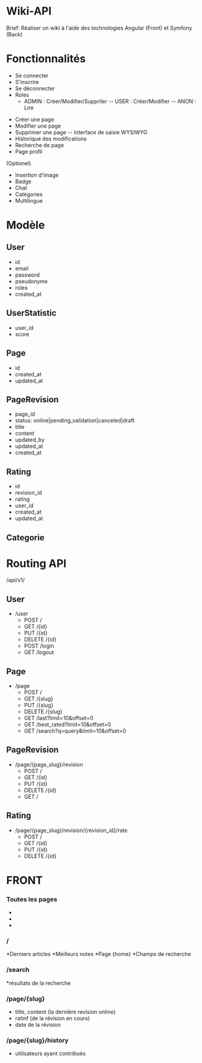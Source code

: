 Wiki-API
========
Brief: Réaliser un wiki à l'aide des technologies Angular (Front) et Symfony (Back)

Fonctionnalités
===============

* Se connecter
* S'inscrire
* Se déconnecter
* Roles
  * ADMIN : Créer/Modifier/Suppriler
-- USER : Créer/Modifier
-- ANON : Lire
- Créer une page
- Modifier une page
- Supprimer une page
-- Interface de saisie WYSIWYG
- Historique des modifications
- Recherche de page
- Page profil

(Optionel)
- Insertion d'image
- Badge
- Chat
- Catégories
- Multilingue

Modèle
======

## User
* id
* email
* password
* pseudonyme
* roles
* created_at

## UserStatistic
* user_id
* score

## Page
* id
* created_at
* updated_at

## PageRevision
* page_id
* status: online|pending_validation|canceled|draft
* title
* content
* updated_by
* updated_at
* created_at

## Rating
* id
* revision_id
* rating
* user_id
* created_at
* updated_at

## Categorie

Routing API
===========
/api/v1/
## User
  * /user
    * POST   /
    * GET    /{id}
    * PUT    /{id}
    * DELETE /{id}
    * POST   /login
    * GET    /logout

## Page
  * /page
    * POST   /
    * GET    /{slug}
    * PUT    /{slug}
    * DELETE /{slug}
    * GET    /last?limit=10&offset=0
    * GET    /best_rated?limit=10&offset=0
    * GET    /search?q=query&limit=10&offset=0

## PageRevision
  * /page/{page_slug}/revision
    * POST   /
    * GET    /{id}
    * PUT    /{id}
    * DELETE /{id}
    * GET    /

## Rating
  * /page/{page_slug}/revision/{revision_id}/rate
    * POST   /
    * GET    /{id}
    * PUT    /{id}
    * DELETE /{id}

FRONT
=====
### Toutes les pages
*
*
*

### /
*Derniers articles
*Meilleurs notes
*Page {home}
*Champs de recherche

### /search
*résultats de la recherche

### /page/{slug}
* title, content (la dernière revision online)
* ratinf (de la révision en cours)
* date de la révision

### /page/{slug}/history
* utilisateurs ayant contribués
